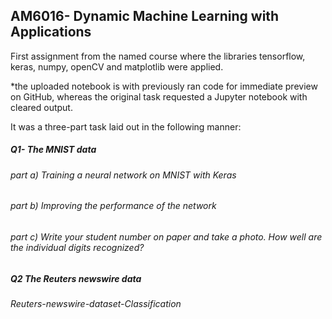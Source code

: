 ## AM6016- Dynamic Machine Learning with Applications

First assignment from the named course where the libraries tensorflow, keras, numpy, openCV and matplotlib were applied. 

*the uploaded notebook is with previously ran code for immediate preview on GitHub, whereas the original task requested a Jupyter notebook with cleared output.

It was a three-part task laid out in the following manner:

##### Q1- The MNIST data
###### part a) Training a neural network on MNIST with Keras
###### part b) Improving the performance of the network
###### part c) Write your student number on paper and take a photo. How well are the individual digits recognized?

##### Q2 The Reuters newswire data
###### Reuters-newswire-dataset-Classification

